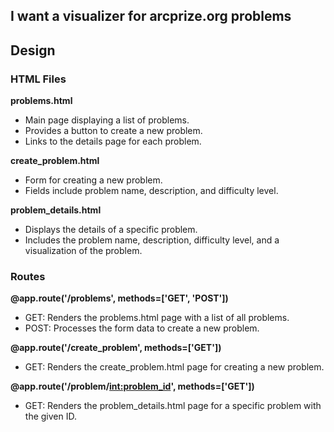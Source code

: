 ## I want a visualizer for arcprize.org problems

## Design

### HTML Files

**problems.html**

- Main page displaying a list of problems.
- Provides a button to create a new problem.
- Links to the details page for each problem.

**create_problem.html**

- Form for creating a new problem.
- Fields include problem name, description, and difficulty level.

**problem_details.html**

- Displays the details of a specific problem.
- Includes the problem name, description, difficulty level, and a visualization of the problem.

### Routes

**@app.route('/problems', methods=['GET', 'POST'])**

- GET: Renders the problems.html page with a list of all problems.
- POST: Processes the form data to create a new problem.

**@app.route('/create_problem', methods=['GET'])**

- GET: Renders the create_problem.html page for creating a new problem.

**@app.route('/problem/<int:problem_id>', methods=['GET'])**

- GET: Renders the problem_details.html page for a specific problem with the given ID.